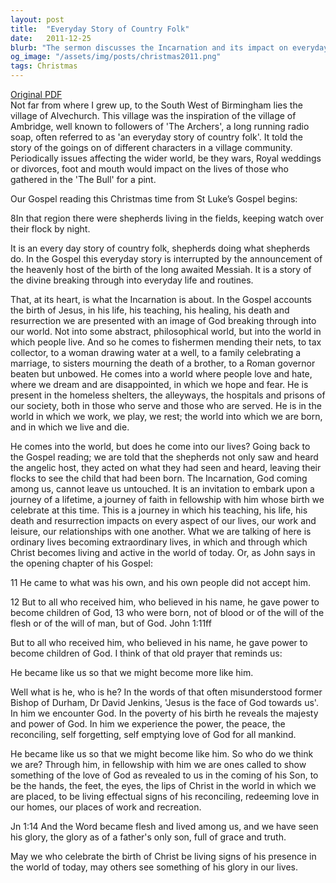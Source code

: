 ```yaml
---
layout: post
title:  "Everyday Story of Country Folk"
date:   2011-12-25
blurb: "The sermon discusses the Incarnation and its impact on everyday life. It emphasizes how God's divine intervention breaks through our daily routines, transforming ordinary lives into extraordinary ones. The sermon invites us to embark on a journey of faith, allowing Christ's teachings to influence every aspect of our lives."
og_image: "/assets/img/posts/christmas2011.png"
tags: Christmas
---
```

[Original PDF](/assets/pdf/christmas2011.pdf)    
Not far from where I grew up, to the South West of Birmingham lies the village of Alvechurch. This village was the inspiration of the village of Ambridge, well known to followers of 'The Archers', a long running radio soap, often referred to as 'an everyday story of country folk'. It told the story of the goings on of different characters in a village community. Periodically issues affecting the wider world, be they wars, Royal weddings or divorces, foot and mouth would impact on the lives of those who gathered in the 'The Bull' for a pint.

Our Gospel reading this Christmas time from St Luke’s Gospel begins:

8In that region there were shepherds living in the fields, keeping watch over their flock by night.

It is an every day story of country folk, shepherds doing what shepherds do. In the Gospel this everyday story is interrupted by the announcement of the heavenly host of the birth of the long awaited Messiah. It is a story of the divine breaking through into everyday life and routines.

That, at its heart, is what the Incarnation is about. In the Gospel accounts the birth of Jesus, in his life, his teaching, his healing, his death and resurrection we are presented with an image of God breaking through into our world. Not into some abstract, philosophical world, but into the world in which people live. And so he comes to fishermen mending their nets, to tax collector, to a woman drawing water at a well, to a family celebrating a marriage, to sisters mourning the death of a brother, to a Roman governor beaten but unbowed. He comes into a world where people love and hate, where we dream and are disappointed, in which we hope and fear. He is present in the homeless shelters, the alleyways, the hospitals and prisons of our society, both in those who serve and those who are served. He is in the world in which we work, we play, we rest; the world into which we are born, and in which we live and die.

He comes into the world, but does he come into our lives? Going back to the Gospel reading; we are told that the shepherds not only saw and heard the angelic host, they acted on what they had seen and heard, leaving their flocks to see the child that had been born. The Incarnation, God coming among us, cannot leave us untouched. It is an invitation to embark upon a journey of a lifetime, a journey of faith in fellowship with him whose birth we celebrate at this time. This is a journey in which his teaching, his life, his death and resurrection impacts on every aspect of our lives, our work and leisure, our relationships with one another. What we are talking of here is ordinary lives becoming extraordinary lives, in which and through which Christ becomes living and active in the world of today. Or, as John says in the opening chapter of his Gospel:

11 He came to what was his own, and his own people did not accept him.

12 But to all who received him, who believed in his name, he gave power to become children of God, 13 who were born, not of blood or of the will of the flesh or of the will of man, but of God. John 1:11ff

But to all who received him, who believed in his name, he gave power to become children of God. I think of that old prayer that reminds us:

He became like us so that we might become more like him.

Well what is he, who is he? In the words of that often misunderstood former Bishop of Durham, Dr David Jenkins, 'Jesus is the face of God towards us'. In him we encounter God. In the poverty of his birth he reveals the majesty and power of God. In him we experience the power, the peace, the reconciling, self forgetting, self emptying love of God for all mankind.

He became like us so that we might become like him. So who do we think we are? Through him, in fellowship with him we are ones called to show something of the love of God as revealed to us in the coming of his Son, to be the hands, the feet, the eyes, the lips of Christ in the world in which we are placed, to be living effectual signs of his reconciling, redeeming love in our homes, our places of work and recreation.

Jn 1:14 And the Word became flesh and lived among us, and we have seen his glory, the glory as of a father's only son, full of grace and truth.

May we who celebrate the birth of Christ be living signs of his presence in the world of today, may others see something of his glory in our lives.
